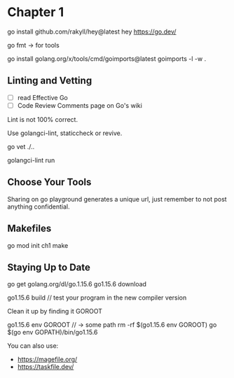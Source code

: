 # Chapter 1

go install github.com/rakyll/hey@latest
hey https://go.dev/


go fmt -> for tools

go install golang.org/x/tools/cmd/goimports@latest
goimports -l -w .

## Linting and Vetting
 
- [ ] read Effective Go
- [ ] Code Review Comments page on Go's wiki

Lint is not 100% correct. 

Use golangci-lint, staticcheck or revive.

go vet ./..

golangci-lint run

## Choose Your Tools

Sharing on go playground generates a unique url, just remember to not post anything confidential.

## Makefiles

go mod init ch1
make

## Staying Up to Date

go get golang.org/dl/go.1.15.6
go1.15.6 download

go1.15.6 build // test your program in the new compiler version

Clean it up by finding it GOROOT

go1.15.6 env GOROOT // -> some path
rm -rf $(go1.15.6 env GOROOT)
go $(go env GOPATH)/bin/go1.15.6

You can also use:

* https://magefile.org/
* https://taskfile.dev/